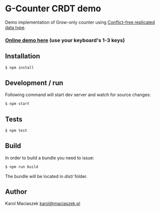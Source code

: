 # G-Counter CRDT demo
Demo implementation of Grow-only counter using [Conflict-free replicated data type](https://en.wikipedia.org/wiki/Conflict-free_replicated_data_type).

### [Online demo here](https://stefandywersant.github.io/gcounter-crdt/) (use your keyboard's 1-3 keys)

## Installation
```sh
$ npm install
```

## Development / run
Following command will start dev server and watch for source changes:
```sh
$ npm start
```

## Tests
```sh
$ npm test
```
	
## Build
In order to build a bundle you need to issue:
```sh
$ npm run build
```

The bundle will be located in *dist/* folder.


## Author
Karol Maciaszek <karol@maciaszek.pl>
